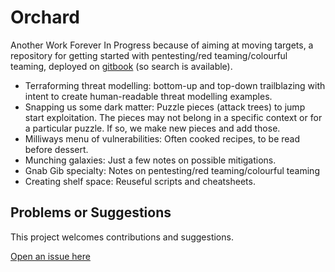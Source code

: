 # Orchard

Another Work Forever In Progress because of aiming at moving targets, a repository for getting started with pentesting/red teaming/colourful teaming, deployed on [gitbook](https://tymyrddin.gitbook.io/orchard/) (so search is available).

* Terraforming threat modelling: bottom-up and top-down trailblazing with intent to create human-readable threat modelling examples.
* Snapping us some dark matter: Puzzle pieces (attack trees) to jump start exploitation. The pieces may not belong in a specific context or for a particular puzzle. If so, we make new pieces and add those.
* Milliways menu of vulnerabilities: Often cooked recipes, to be read before dessert.
* Munching galaxies: Just a few notes on possible mitigations.
* Gnab Gib specialty: Notes on pentesting/red teaming/colourful teaming
* Creating shelf space: Reuseful scripts and cheatsheets.


## Problems or Suggestions

This project welcomes contributions and suggestions. 

[Open an issue here](https://github.com/tymyrddin/orchard/issues)

